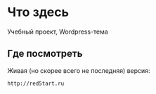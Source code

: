 # Что здесь

Учебный проект, Wordpress-тема

## Где посмотреть

Живая (но скорее всего не последняя) версия:

```bash
http://red5tart.ru
```
